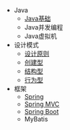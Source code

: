 * Java
  * [Java基础](./docs/java/basic.md)
  * Java并发编程
  * Java虚拟机
* 设计模式
  * [设计原则](./docs/design_mode/设计原则.md)
  * [创建型](./docs/design_mode/创建型.md)
  * [结构型](./docs/design_mode/结构型.md)
  * [行为型](./docs/design_mode/行为型.md)
* 框架
  * [Spring](./docs/framework/spring/spring_index.md)
  * [Spring MVC](./docs/framework/springmvc/index.md)
  * [Spring Boot](./docs/framework/springboot/index.md)
  * MyBatis